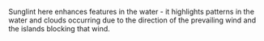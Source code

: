 <p>Sunglint here enhances features in the water - it highlights patterns in the water and clouds occurring due to the direction of the prevailing wind and the islands blocking that wind.</p>
